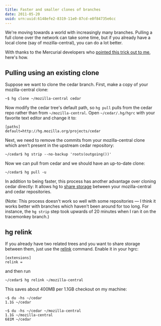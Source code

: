 ```yaml
---
title: Faster and smaller clones of branches
date: 2011-05-20
uuid: urn:uuid:6148efe2-8319-11e0-87cd-e0f84735e6cc
---
```


We're moving towards a world with increasingly many branches.  Pulling a full
clone over the network can take some time, but if you already have a local
clone (say of mozilla-central), you can do a lot better.

With thanks to the Mercurial developers who
[pointed this trick out to me][hg bug], here's how.

## Pulling using an existing clone

Suppose we want to clone the cedar branch.  First, make a copy of your
mozilla-central clone:

    ~$ hg clone ~/mozilla-central cedar

Now modify the cedar tree's default path, so `hg pull` pulls from the cedar
repo rather than from `~/mozilla-central`.  Open `~/cedar/.hg/hgrc` with your
favorite text editor and change it to:

    [paths]
    default=http://hg.mozilla.org/projects/cedar

Next, we need to remove the commits from your mozilla-central clone which
aren't present in the upstream cedar repository:

    ~/cedar$ hg strip --no-backup 'roots(outgoing())'

Now we can pull from cedar and we should have an up-to-date clone:

    ~/cedar$ hg pull -u

In addition to being faster, this process has another advantage over cloning
cedar directly: It allows hg to [share storage][hardlink] between your
mozilla-central and cedar repositories.

(Note: This process doesn't work so well with some repositories &mdash; I think
it works better with branches which haven't been around for too long.  For
instance, the `hg strip` step took upwards of 20 minutes when I ran it on the
tracemonkey branch.)

## hg relink

If you already have two related trees and you want to share storage between
them, just use the [relink][] command.  Enable it in your hgrc:

    [extensions]
    relink =

and then run

    ~/cedar$ hg relink ~/mozilla-central

This saves about 400MB per 1.1GB checkout on my machine:

    ~$ du -hs ~/cedar
    1.1G ~/cedar

    ~$ du -hs ~/cedar ~/mozilla-central
    1.1G ~/mozilla-central
    681M ~/cedar

[relink]: http://mercurial.selenic.com/wiki/RelinkExtension
[hardlink]: http://mercurial.selenic.com/wiki/HardlinkedClones
[hg bug]: http://mercurial.selenic.com/bts/issue2818
